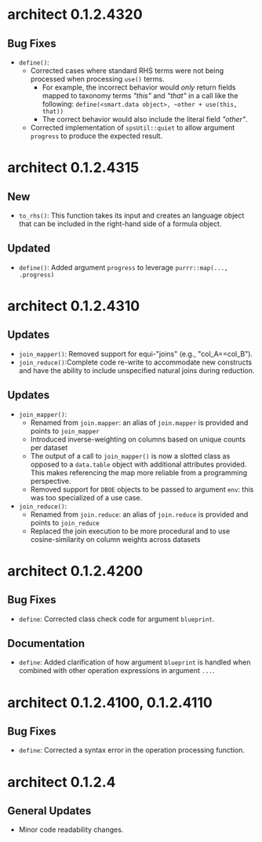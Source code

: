 # architect 0.1.2.4320

## Bug Fixes

- `define()`: 
   - Corrected cases where standard RHS terms were not being processed when processing `use()` terms. 
     - For example, the incorrect behavior would *only* return fields mapped to taxonomy terms *"this"* and *"that"* in a call like the following: `define(<smart.data object>, ~other + use(this, that))`
     - The correct behavior would also include the literal field *"other"*.
   - Corrected implementation of `spsUtil::quiet` to allow argument `progress` to produce the expected result.

# architect 0.1.2.4315

## New

- `to_rhs()`: This function takes its input and creates an language object that can be included in the right-hand side of a formula object.

## Updated

- `define()`: Added argument `progress` to leverage `purrr::map(..., .progress)`

# architect 0.1.2.4310

## Updates

- `join_mapper()`: Removed support for equi-"joins" (e.g., "col_A==col_B").
- `join_reduce()`:Complete code re-write to accommodate new constructs and have the ability to include unspecified natural joins during reduction.

## Updates

- `join_mapper()`:
   - Renamed from `join.mapper`: an alias of `join.mapper` is provided and points to `join_mapper`
   - Introduced inverse-weighting on columns based on unique counts per dataset
   - The output of a call to `join_mapper()` is now a slotted class as opposed to a `data.table` object with additional attributes provided. This makes referencing the map more reliable from a programming perspective.
   - Removed support for `DBOE` objects to be passed to argument `env`: this was too specialized of a use case.
- `join_reduce()`:
   - Renamed from `join.reduce`: an alias of `join.reduce` is provided and points to `join_reduce`
   - Replaced the join execution to be more procedural and to use cosine-similarity on column weights across datasets
   
# architect 0.1.2.4200

## Bug Fixes

- `define`: Corrected class check code for argument `blueprint`.

## Documentation 

- `define`: Added clarification of how argument `blueprint` is handled when combined with other operation expressions in argument `...`.

# architect 0.1.2.4100, 0.1.2.4110

## Bug Fixes

- `define`: Corrected a syntax error in the operation processing function.

# architect 0.1.2.4

## General Updates

- Minor code readability changes.
